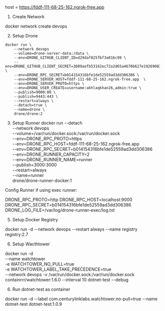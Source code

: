 host =  https://fddf-111-68-25-162.ngrok-free.app

1. Create Network

docker network create devops

2. Setup Drone
```
docker run \     
    --network devops 
    --volume=drone-server-data:/data \
    --env=DRONE_GITHUB_CLIENT_ID=d29daf825fbf3a016c99 \
    --env=DRONE_GITHUB_CLIENT_SECRET=3009aefb53162ec72a2d65a4670b627e19269083 \
    --env=DRONE_RPC_SECRET=b014154316bfe1de52559ad3dd306386 \
    --env=DRONE_SERVER_HOST=fddf-111-68-25-162.ngrok-free.app  \
    --env=DRONE_SERVER_PROTO=https \
    --env=DRONE_USER_CREATE=username:akhlaqkhan26,admin:true \
    --publish=9000:80 \
    --publish=9443:443 \
    --restart=always \
    --detach=true \
    --name=drone \
    drone/drone:2
```

3. Setup Runner
docker run --detach \
  --network devops \
  --volume=/var/run/docker.sock:/var/run/docker.sock \
  --env=DRONE_RPC_PROTO=https \
  --env=DRONE_RPC_HOST=fddf-111-68-25-162.ngrok-free.app \
  --env=DRONE_RPC_SECRET=b014154316bfe1de52559ad3dd306386 \
  --env=DRONE_RUNNER_CAPACITY=2 \
  --env=DRONE_RUNNER_NAME=runner \
  --publish=3000:3000 \
  --restart=always \
  --name=runner \
  drone/drone-runner-docker:1

Config Runner if using exec runner:

DRONE_RPC_PROTO=http
DRONE_RPC_HOST=localhost:9000
DRONE_RPC_SECRET=b014154316bfe1de52559ad3dd306386
DRONE_LOG_FILE=/var/log/drone-runner-exec/log.txt


5. Setup Docker Registry

docker run -d --network devops --restart always --name registry registry:2.7

6. Setup Wacthtower

docker run -d \
--name watchtower \
-e WATCHTOWER_NO_PULL=true \
-e WATCHTOWER_LABEL_TAKE_PRECEDENCE=true \
--network devops -v /var/run/docker.sock:/var/run/docker.sock containrrr/watchtower:1.6.0 --interval 10 dotnet-test --debug


6. Run dotnet-test as container

docker run -d --label com.centurylinklabs.watchtower.no-pull=true --name dotnet-test dotnet-test:1.0.9      